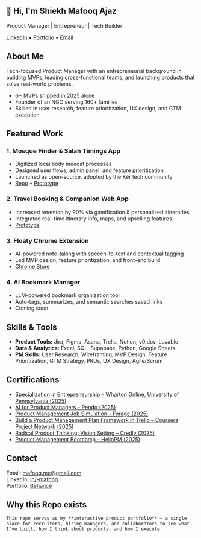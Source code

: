 ## 👋 Hi, I'm Shiekh Mafooq Ajaz
  Product Manager | Entrepreneur | Tech Builder

[LinkedIn](https://www.linkedin.com/in/-mafooq/)  •  [Portfolio](https://www.behance.net/yaweraijaz1)  •  [Email](mailto:mafooq.me@gmail.com)

## About Me
Tech-focused Product Manager with an entrepreneurial background in building MVPs, leading cross-functional teams, and launching products that solve real-world problems.

-  6+ MVPs shipped in 2025 alone
-  Founder of an NGO serving 160+ families
-  Skilled in user research, feature prioritization, UX design, and GTM execution

##  Featured Work
### 1. Mosque Finder & Salah Timings App
- Digitized local body meeqat processes
- Designed user flows, admin panel, and feature prioritization
- Launched as open-source, adopted by the Kér tech community
- [Repo](https://github.com/s-mafooq/srinagar-masjid-data-collector)  •  [Prototype](https://v0-masjid-app-design.vercel.app/)

### 2. Travel Booking & Companion Web App
- Increased retention by 90% via gamification & personalized itineraries
- Integrated real-time itinerary info, maps, and upselling features
- [Prototype](https://v0-database-schema-design-steel.vercel.app/)

### 3. Floaty Chrome Extension
- AI-powered note-taking with speech-to-text and contextual tagging
- Led MVP design, feature prioritization, and front-end build
- [Chrome Store](https://chromewebstore.google.com/detail/floaty-notes-highlights-t/laenhphgemchoocpbmhojddedcaehjfo)

### 4. AI Bookmark Manager
- LLM-powered bookmark organization tool
- Auto-tags, summarizes, and semantic searches saved links
- Coming soon

## Skills & Tools
- **Product Tools:** Jira, Figma, Asana, Trello, Notion, v0.dev, Lovable
- **Data & Analytics:** Excel, SQL, Supabase, Python, Google Sheets
- **PM Skills:** User Research, Wireframing, MVP Design, Feature Prioritization, GTM Strategy, PRDs, UX Design, Agile/Scrum

## Certifications
- [Specialization in Entrepreneurship – Wharton Online, University of Pennsylvania (2025)](https://www.coursera.org/account/accomplishments/specialization/certificate/3KQH0Z4734RV)
- [AI for Product Managers – Pendo (2025)](https://hellopm.co/certificate/?certificate_id=ITBHCZ)
- [Product Management Job Simulation – Forage (2025)](https://forage-uploads-prod.s3.amazonaws.com/completion-certificates/j43dGscQHtJJ57N54/5genWYpfo5b57G7yv_j43dGscQHtJJ57N54_dhtuEvxLwwn8R7MzE_1750858242846_completion_certificate.pdf)
- [Build a Product Management Plan Framework in Trello – Coursera Project Network (2025)](https://www.coursera.org/account/accomplishments/verify/MZQ2B8Z7Y6R9)
- [Radical Product Thinking: Vision Setting – Credly (2025)](https://www.credly.com/badges/94f2873b-6537-4426-b3ba-9eaf34c9d561/public_url)
- [Product Management Bootcamp – HelloPM (2025)](https://hellopm.co/certificate/?certificate_id=ITBHCZ)

## Contact
 Email: [mafooq.me@gmail.com](mailto:mafooq.me@gmail.com)  
 LinkedIn: [in/-mafooq](https://www.linkedin.com/in/-mafooq/)  
 Portfolio: [Behance](https://www.behance.net/yaweraijaz1)  

## Why this Repo exists
`This repo serves as my **interactive product portfolio** — a single place for recruiters, hiring managers, and collaborators to see what I've built, how I think about products, and how I execute.`

